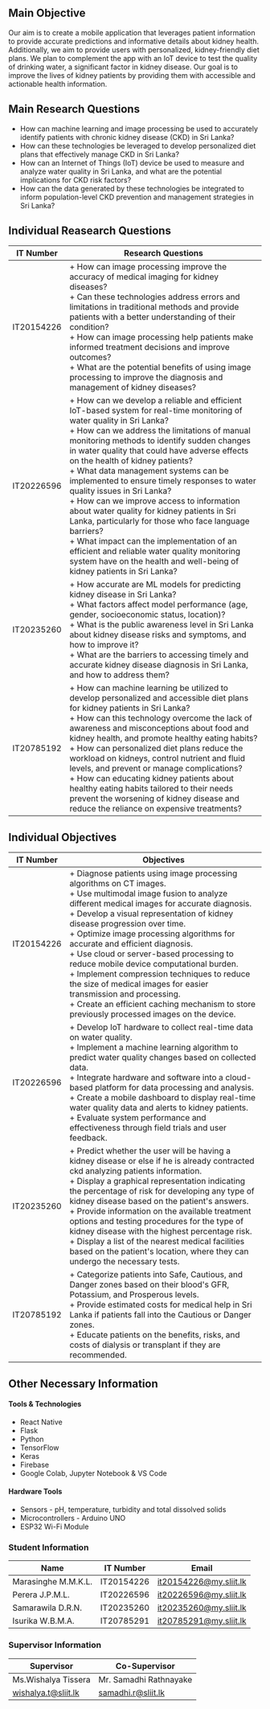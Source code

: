 ## Main Objective

<p> Our aim is to create a mobile application that leverages patient information to provide accurate predictions and informative details about kidney health. Additionally, we aim to provide users with personalized, kidney-friendly diet plans. We plan to complement the app with an IoT device to test the quality of drinking water, a significant factor in kidney disease. Our goal is to improve the lives of kidney patients by providing them with accessible and actionable health information. </p>

## Main Research Questions

- How can machine learning and image processing be used to accurately identify patients with chronic kidney disease (CKD) in Sri Lanka?
- How can these technologies be leveraged to develop personalized diet plans that effectively manage CKD in Sri Lanka?
- How can an Internet of Things (IoT) device be used to measure and analyze water quality in Sri Lanka, and what are the potential implications for CKD risk factors?
- How can the data generated by these technologies be integrated to inform population-level CKD prevention and management strategies in Sri Lanka?

## Individual Reasearch Questions

| IT Number  | Research Questions                          |
|------------|-------------------------------------|
| IT20154226 | + How can image processing improve the accuracy of medical imaging for kidney diseases? <br> + Can these technologies address errors and limitations in traditional methods and provide patients with a better understanding of their condition? <br> + How can image processing help patients make informed treatment decisions and improve outcomes? <br> + What are the potential benefits of using image processing to improve the diagnosis and management of kidney diseases? |
| IT20226596| + How can we develop a reliable and efficient IoT-based system for real-time monitoring of water quality in Sri Lanka? <br> + How can we address the limitations of manual monitoring methods to identify sudden changes in water quality that could have adverse effects on the health of kidney patients? <br> + What data management systems can be implemented to ensure timely responses to water quality issues in Sri Lanka? <br> + How can we improve access to information about water quality for kidney patients in Sri Lanka, particularly for those who face language barriers? <br> + What impact can the implementation of an efficient and reliable water quality monitoring system have on the health and well-being of kidney patients in Sri Lanka? |
| IT20235260 | + How accurate are ML models for predicting kidney disease in Sri Lanka? <br> + What factors affect model performance (age, gender, socioeconomic status, location)? <br> + What is the public awareness level in Sri Lanka about kidney disease risks and symptoms, and how to improve it? <br> + What are the barriers to accessing timely and accurate kidney disease diagnosis in Sri Lanka, and how to address them? |
| IT20785192 | + How can machine learning be utilized to develop personalized and accessible diet plans for kidney patients in Sri Lanka? <br> + How can this technology overcome the lack of awareness and misconceptions about food and kidney health, and promote healthy eating habits? <br> + How can personalized diet plans reduce the workload on kidneys, control nutrient and fluid levels, and prevent or manage complications? <br> + How can educating kidney patients about healthy eating habits tailored to their needs prevent the worsening of kidney disease and reduce the reliance on expensive treatments? |

## Individual Objectives

| IT Number  | Objectives                          |
|------------|-------------------------------------|
| IT20154226 | + Diagnose patients using image processing algorithms on CT images. <br> + Use multimodal image fusion to analyze different medical images for accurate diagnosis. <br> + Develop a visual representation of kidney disease progression over time. <br> + Optimize image processing algorithms for accurate and efficient diagnosis. <br> + Use cloud or server-based processing to reduce mobile device computational burden. <br> + Implement compression techniques to reduce the size of medical images for easier transmission and processing. <br> + Create an efficient caching mechanism to store previously processed images on the device. |
| IT20226596 | + Develop IoT hardware to collect real-time data on water quality. <br> + Implement a machine learning algorithm to predict water quality changes based on collected data. <br> + Integrate hardware and software into a cloud-based platform for data processing and analysis. <br> + Create a mobile dashboard to display real-time water quality data and alerts to kidney patients. <br> + Evaluate system performance and effectiveness through field trials and user feedback. |
| IT20235260 | + Predict whether the user will be having a kidney disease or else if he is already contracted ckd analyzing patients information. <br> + Display a graphical representation indicating the percentage of risk for developing any type of kidney disease based on the patient's answers. <br> + Provide information on the available treatment options and testing procedures for the type of kidney disease with the highest percentage risk. <br> + Display a list of the nearest medical facilities based on the patient's location, where they can undergo the necessary tests. |
| IT20785192 | + Categorize patients into Safe, Cautious, and Danger zones based on their blood's GFR, Potassium, and Prosperous levels. <br> + Provide estimated costs for medical help in Sri Lanka if patients fall into the Cautious or Danger zones. <br> + Educate patients on the benefits, risks, and costs of dialysis or transplant if they are recommended. |

## Other Necessary Information

#### Tools & Technologies

* React Native
* Flask
* Python
* TensorFlow
* Keras
* Firebase
* Google Colab, Jupyter Notebook & VS Code

#### Hardware Tools

* Sensors - pH, temperature, turbidity and total dissolved solids
* Microcontrollers - Arduino UNO
* ESP32 Wi-Fi Module

### Student Information

| Name  | IT Number                        | Email |
|------------|-------------------------------------|---|
| Marasinghe M.M.K.L. | IT20154226 | it20154226@my.sliit.lk |
|     Perera J.P.M.L.       |  IT20226596                                   |it20226596@my.sliit.lk |
|        Samarawila D.R.N.    |      IT20235260                               |it20235260@my.sliit.lk|
|          Isurika W.B.M.A.  |    IT20785291                                 |it20785291@my.sliit.lk    |

### Supervisor Information

| Supervisor  | Co-Supervisor                          |
|------------|-------------------------------------|
| Ms.Wishalya Tissera | Mr. Samadhi Rathnayake |
| wishalya.t@sliit.lk | samadhi.r@sliit.lk |


